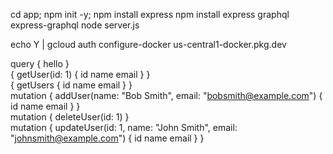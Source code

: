 cd app; npm init -y;
npm install express
npm install express graphql express-graphql
node server.js

echo Y | gcloud auth configure-docker us-central1-docker.pkg.dev 

query {
hello
}
<br>
{
getUser(id: 1) {
id
name
email
}
}
<br>
{
getUsers {
id
name
email
}
}
<br>
mutation {
addUser(name: "Bob Smith", email: "bobsmith@example.com") {
id
name
email
}
}
<br>
mutation {
deleteUser(id: 1)
}
<br>
mutation {
updateUser(id: 1, name: "John Smith", email: "johnsmith@example.com") {
id
name
email
}
}
